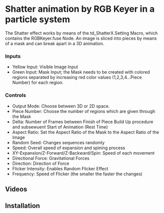 # Shatter animation by RGB Keyer in a particle system
The Shatter effect works by means of the td_ShatterX.Setting Macro, which contains the RGBKeyer.fuse Node. An image is sliced into pieces by means of a mask and can break apart in a 3D animation. 

### Inputs
- Yellow Input: Visible Image Input
- Green Input: Mask Input; the Mask needs to be created with colored regions separated by increasing red color values (1,2,3,4...Piece Number) for each region.

### Controls
- Output Mode: Choose between 3D or 2D space. 
- Piece Number: Choose the number of regions which are given through the Mask
- Delta: Number of Frames between Finish of Piece Build Up procedure and subsewuent Start of Animation (Rest Time)
- Aspect Ratio: Set the Aspect Ratio of the Mask to the Aspect Ratio of the Image
- Random Seed: Changes sequences randomly   
- Speed: Overall speed of expansion and spining process
- XY-Expansion/Z-Forward/Z-Backward/Spin: Speed of each movement
- Directional Force: Gravitational Forces
- Direction: Direction of Force
- Flicker Intensity: Enables Random Flicker Effect
- Frequency: Speed of Flicker (the smaller the faster the changes)

## Videos
## Installation
